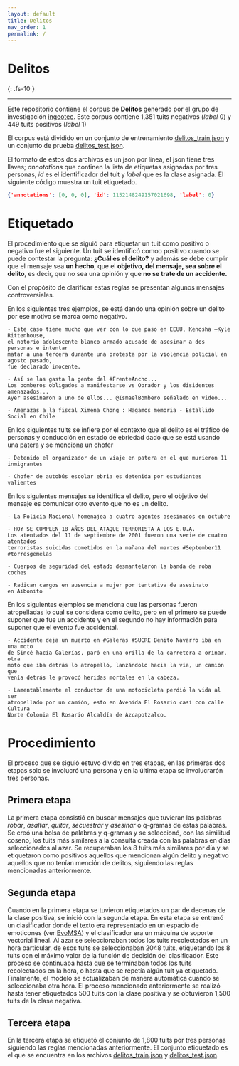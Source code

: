```yaml
---
layout: default
title: Delitos
nav_order: 1
permalink: /
---
```


# Delitos
{: .fs-10 }

---

Este repositorio contiene el corpus de **Delitos** generado por el grupo
de investigación [ingeotec](https://github.com/INGEOTEC). 
Este corpus contiene 1,351 tuits negativos (*label* 0) y 449 tuits positivos (*label* 1)

El corpus está dividido en un conjunto de entrenamiento [delitos_train.json](https://github.com/INGEOTEC/Delitos/blob/main/corpus/delitos_train.json) y un conjunto de
prueba [delitos_test.json](https://github.com/INGEOTEC/Delitos/blob/main/corpus/delitos_train.json).

El formato de estos dos archivos es un json por linea, el json tiene tres llaves;
*annotations* que continen la lista de etiquetas asignadas por tres personas, 
*id* es el identificador del tuit y *label* que es la clase asignada. El siguiente
código muestra un tuit etiquetado.

```json
{'annotations': [0, 0, 0], 'id': 1152148249157021698, 'label': 0}
```

# Etiquetado

El procedimiento que se siguió para etiquetar un tuit como positivo o negativo 
fue el siguiente.  Un tuit se identificó comoo positivo cuando se 
puede contestar la pregunta: **¿Cuál es el delito?** y además se debe 
cumplir que el mensaje sea **un hecho**, que el 
**objetivo, del mensaje, sea sobre el delito**, es decir, que no sea una opinión
y que **no se trate de un accidente.**

Con el propósito de clarificar estas reglas se presentan algunos mensajes controversiales. 

En los siguientes tres ejemplos, se está dando una opinión sobre un 
delito por ese motivo se marca como negativo.

    - Este caso tiene mucho que ver con lo que paso en EEUU, Kenosha —Kyle Rittenhouse, 
    el notorio adolescente blanco armado acusado de asesinar a dos personas e intentar 
    matar a una tercera durante una protesta por la violencia policial en agosto pasado, 
    fue declarado inocente.

    - Así se las gasta la gente del #FrenteAncho... 
    Los bomberos obligados a manifestarse vs Obrador y los disidentes amenazados... 
    Ayer asesinaron a uno de ellos... @IsmaelBombero señalado en video...

    - Amenazas a la fiscal Ximena Chong : Hagamos memoria - Estallido Social en Chile

En los siguientes tuits se infiere por el contexto que el delito es el 
tráfico de personas y conducción en estado de ebriedad dado que se está 
usando una patera y se menciona un chofer

    - Detenido el organizador de un viaje en patera en el que murieron 11 inmigrantes

    - Chofer de autobús escolar ebria es detenida por estudiantes valientes


En los siguientes mensajes se identifica el delito, pero el objetivo del 
mensaje es comunicar otro evento que no es un delito. 

    - La Policía Nacional homenajea a cuatro agentes asesinados en octubre

    - HOY SE CUMPLEN 18 AÑOS DEL ATAQUE TERRORISTA A LOS E.U.A. 
    Los atentados del 11 de septiembre de 2001 fueron una serie de cuatro atentados 
    terroristas suicidas cometidos en la mañana del martes #September11 #torresgemelas

    - Cuerpos de seguridad del estado desmantelaron la banda de roba coches

    - Radican cargos en ausencia a mujer por tentativa de asesinato en Aibonito

En los siguientes ejemplos se menciona que las personas fueron atropelladas lo cual se 
considera como delito, pero en el primero se puede suponer que fue un accidente y en el
segundo no hay información para suponer que el evento fue accidental.  

    - Accidente deja un muerto en #Galeras #SUCRE Benito Navarro iba en una moto 
    de Sincé hacia Galerías, paró en una orilla de la carretera a orinar, otra 
    moto que iba detrás lo atropelló, lanzándolo hacia la vía, un camión que 
    venía detrás le provocó heridas mortales en la cabeza.

    - Lamentablemente el conductor de una motocicleta perdió la vida al ser
    atropellado por un camión, esto en Avenida El Rosario casi con calle Cultura 
    Norte Colonia El Rosario Alcaldía de Azcapotzalco. 

# Procedimiento

El proceso que se siguió estuvo divido en tres etapas, en las primeras dos etapas
solo se involucró una persona y en la última etapa se involucrarón tres personas.

## Primera etapa

La primera etapa consistió en buscar mensajes que tuvieran las palabras 
*robar*, *asaltar*, *quitar*, *secuestrar* y *asesinar* o q-gramas de estas palabras. 
Se creó una bolsa de palabras y q-gramas y se seleccionó, con las similitud coseno, los 
tuits más similares a la consulta creada con las palabras en días seleccionados al azar. 
Se recuperaban los 8 tuits más similares por día y se etiquetaron como positivos aquellos 
que mencionan algún delito y negativo aquellos que no tenían mención de delitos, 
siguiendo las reglas mencionadas anteriormente. 

## Segunda etapa

Cuando en la primera etapa se tuvieron etiquetados un par de decenas 
de la clase positiva, se inició con la segunda etapa. En esta etapa se 
entrenó un clasificador donde el texto era representado en un espacio de emoticones 
(ver [EvoMSA](http://evomsa.readthedocs.io)) y el clasificador era un máquina de soporte 
vectorial lineal. Al azar se seleccionaban todos los tuits recolectados en un hora 
particular, de esos tuits se seleccionaban 2048 tuits, etiquetando los 8 tuits con el 
máximo valor de la función de decisión del clasificador. Este proceso se continuaba hasta 
que se terminaban todos los tuits recolectados en la hora, o hasta que se repetía algún 
tuit ya etiquetado. Finalmente, el modelo se actualizaban de manera automática cuando se 
seleccionaba otra hora. El proceso mencionado anteriormente se realizó hasta tener 
etiquetados 500 tuits con la clase positiva y se obtuvieron 1,500 tuits de la clase 
negativa.

## Tercera etapa 

En la tercera etapa se etiquetó el conjunto de 1,800 tuits por tres personas 
siguiendo las reglas mencionadas anteriormente. El conjunto etiquetado es
el que se encuentra en los archivos [delitos_train.json](https://github.com/INGEOTEC/Delitos/blob/main/corpus/delitos_train.json) y [delitos_test.json](https://github.com/INGEOTEC/Delitos/blob/main/corpus/delitos_train.json).
